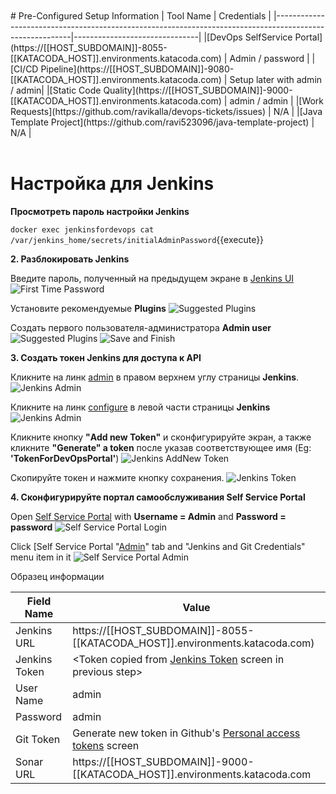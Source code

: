 <br/>
<br/>
# Pre-Configured Setup Information
|           Tool Name                                                                                     |   Credentials                 |
|---------------------------------------------------------------------------------------------------------|-------------------------------|
|[DevOps SelfService Portal](https://[[HOST_SUBDOMAIN]]-8055-[[KATACODA_HOST]].environments.katacoda.com) | Admin / password              |
|[CI/CD Pipeline](https://[[HOST_SUBDOMAIN]]-9080-[[KATACODA_HOST]].environments.katacoda.com)            | Setup later with admin / admin|
|[Static Code Quality](https://[[HOST_SUBDOMAIN]]-9000-[[KATACODA_HOST]].environments.katacoda.com)       | admin / admin                 |
|[Work Requests](https://github.com/ravikalla/devops-tickets/issues)                                      | N/A                           |
|[Java Template Project](https://github.com/ravi523096/java-template-project)                               | N/A                           |
<br/>
<br/>

# Настройка для Jenkins

**Просмотреть пароль настройки Jenkins**

``docker exec jenkinsfordevops cat /var/jenkins_home/secrets/initialAdminPassword``{{execute}}

**2. Разблокировать Jenkins**

Введите пароль, полученный на предыдущем экране в [Jenkins UI](https://[[HOST_SUBDOMAIN]]-9080-[[KATACODA_HOST]].environments.katacoda.com)
![First Time Password](/ravi_kalla/scenarios/displaying-images/assets/JenkinsFirstTimeScreen.png)

Установите рекомендуемые **Plugins**
![Suggested Plugins](/ravi_kalla/scenarios/displaying-images/assets/InstallPlugins.png)

Создать первого пользователя-администратора **Admin user**
![Suggested Plugins](/ravi_kalla/scenarios/displaying-images/assets/create-admin-user.png)
![Save and Finish](/ravi_kalla/scenarios/displaying-images/assets/save-and-finish.png)

**3. Создать токен Jenkins для доступа к API**

Кликните на линк [admin](https://[[HOST_SUBDOMAIN]]-9080-[[KATACODA_HOST]].environments.katacoda.com/user/admin) в правом верхнем углу страницы **Jenkins**.
![Jenkins Admin](/ravi_kalla/scenarios/displaying-images/assets/jenkins-admin.png)

Кликните на линк [configure](https://[[HOST_SUBDOMAIN]]-9080-[[KATACODA_HOST]].environments.katacoda.com/user/admin/configure) в левой части страницы **Jenkins**
![Jenkins Admin](/ravi_kalla/scenarios/displaying-images/assets/jenkins-configure.png)

Кликните кнопку **"Add new Token"** и сконфигурируйте экран, а также кликните **"Generate" a token** после указав соответствующее имя (Eg: **'TokenForDevOpsPortal'**)
![Jenkins AddNew Token](/ravi_kalla/scenarios/displaying-images/assets/jenkins-add-new-token.png)

Скопируйте токен и нажмите кнопку сохранения.
![Jenkins Token](/ravi_kalla/scenarios/displaying-images/assets/jenkins-token.png)

**4. Сконфигурируйте портал самообслуживания Self Service Portal**

Open [Self Service Portal](https://[[HOST_SUBDOMAIN]]-8055-[[KATACODA_HOST]].environments.katacoda.com) with <b>Username = Admin</b> and <b>Password = password</b>
![Self Service Portal Login](/ravi_kalla/scenarios/displaying-images/assets/self-service-portal-login.png)

Click [Self Service Portal "[Admin](https://[[HOST_SUBDOMAIN]]-8055-[[KATACODA_HOST]].environments.katacoda.com)" tab and "Jenkins and Git Credentials" menu item in it
![Self Service Portal Admin](/ravi_kalla/scenarios/displaying-images/assets/self-service-portal-admin.png)

Образец информации

| Field Name   |   Value                                                                                                                       |
|--------------|-------------------------------------------------------------------------------------------------------------------------------|
|Jenkins URL   |https://[[HOST_SUBDOMAIN]]-8055-[[KATACODA_HOST]].environments.katacoda.com)                                                   |
|Jenkins Token |<Token copied from [Jenkins Token](/ravi_kalla/scenarios/displaying-images/assets/jenkins-token.png) screen in previous step>  |
|User Name     |admin                                                                                                                          |
|Password      |admin                                                                                                                          |
|Git Token     |Generate new token in Github's [Personal access tokens](https://github.com/settings/tokens/new) screen                         |
|Sonar URL     |https://[[HOST_SUBDOMAIN]]-9000-[[KATACODA_HOST]].environments.katacoda.com                                                    |